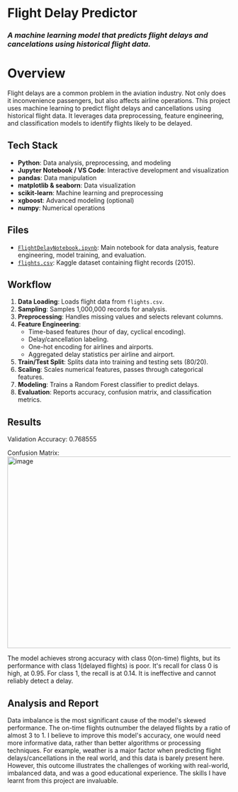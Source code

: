# Flight Delay Predictor
### _A machine learning model that predicts flight delays and cancelations using historical flight data._

# Overview
Flight delays are a common problem in the aviation industry. Not only does it inconvenience passengers, but also affects airline operations. This project uses machine learning to predict flight delays and cancellations using historical flight data. It leverages data preprocessing, feature engineering, and classification models to identify flights likely to be delayed.

## Tech Stack
- **Python**: Data analysis, preprocessing, and modeling
- **Jupyter Notebook / VS Code**: Interactive development and visualization
- **pandas**: Data manipulation
- **matplotlib & seaborn**: Data visualization
- **scikit-learn**: Machine learning and preprocessing
- **xgboost**: Advanced modeling (optional)
- **numpy**: Numerical operations

## Files
- [`FlightDelayNotebook.ipynb`](https://github.com/jb2dawrrld/FlightDelays/blob/main/FlightDelayNotebook.ipynb): Main notebook for data analysis, feature engineering, model training, and evaluation. 
- [`flights.csv`](https://www.kaggle.com/datasets/usdot/flight-delays?resource=download&select=airports.csv): Kaggle dataset containing flight records (2015).

## Workflow
1. **Data Loading**: Loads flight data from `flights.csv`.
2. **Sampling**: Samples 1,000,000 records for analysis.
3. **Preprocessing**: Handles missing values and selects relevant columns.
4. **Feature Engineering**:
	- Time-based features (hour of day, cyclical encoding).
	- Delay/cancellation labeling.
	- One-hot encoding for airlines and airports.
	- Aggregated delay statistics per airline and airport.
5. **Train/Test Split**: Splits data into training and testing sets (80/20).
6. **Scaling**: Scales numerical features, passes through categorical features.
7. **Modeling**: Trains a Random Forest classifier to predict delays.
8. **Evaluation**: Reports accuracy, confusion matrix, and classification metrics.



## Results
Validation Accuracy: 0.768555 


Confusion Matrix:                                      
<img width="533" height="432" alt="image" src="https://github.com/user-attachments/assets/05a6be91-b3db-4a3b-b2e8-daa196e943d2" />



The model achieves strong accuracy with class 0(on-time) flights, but its performance with class 1(delayed flights) is poor. It's recall for class 0 is high, at 0.95. For class 1, the recall is at 0.14. It is ineffective and cannot reliably detect a delay.

## Analysis and Report
Data imbalance is the most significant cause of the model's skewed performance. The on-time flights outnumber the delayed flights by a ratio of almost 3 to 1. I believe to improve this model's accuracy, one would need more informative data, rather than better algorithms or processing techniques. For example, weather is a major factor when predicting flight delays/cancellations in the real world, and this data is barely present here. However, this outcome illustrates the challenges of working with real-world, imbalanced data, and was a good educational experience. The skills I have learnt from this project are invaluable.

